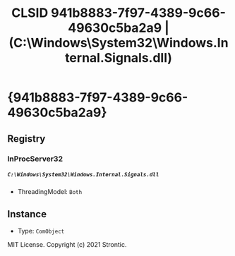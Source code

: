 ﻿---
title: "CLSID 941b8883-7f97-4389-9c66-49630c5ba2a9 | (C:\\Windows\\System32\\Windows.Internal.Signals.dll)"
excerpt: What is COM-Object CLSID 941b8883-7f97-4389-9c66-49630c5ba2a9?
---

# {941b8883-7f97-4389-9c66-49630c5ba2a9}


## Registry


### InProcServer32

##### `C:\Windows\System32\Windows.Internal.Signals.dll`
* ThreadingModel: `Both`

## Instance

* Type: `ComObject`

MIT License. Copyright (c) 2021 Strontic.


